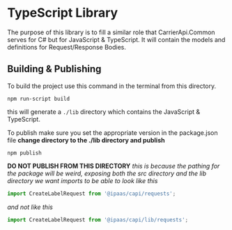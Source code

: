 # TypeScript Library

The purpose of this library is to fill a similar role that CarrierApi.Common serves for C# but for JavaScript & TypeScript. It will contain the models and definitions for Request/Response Bodies.

## Building & Publishing

To build the project use this command in the terminal from this directory.

```
npm run-script build
```

this will generate a `./lib` directory which contains the JavaScript & TypeScript.

To publish make sure you set the appropriate version in the package.json file
**change directory to the ./lib directory and publish**

```
npm publish
```

**DO NOT PUBLISH FROM THIS DIRECTORY**
_this is because the pathing for the package will be weird, exposing both the src directory and the lib directory we want imports to be able to look like this_

```javascript
import CreateLabelRequest from '@ipaas/capi/requests';
```

_and not like this_

```javascript
import CreateLabelRequest from '@ipaas/capi/lib/requests';
```

